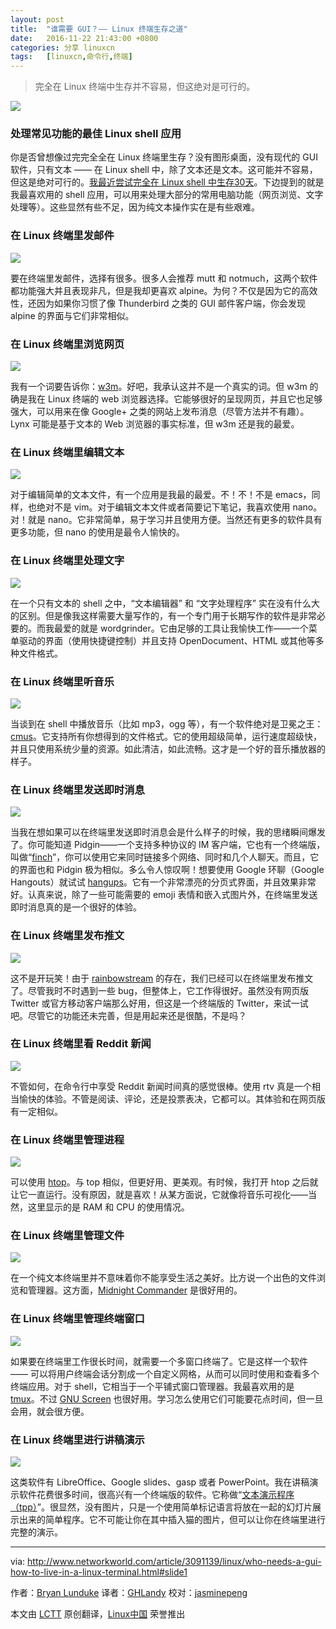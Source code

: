 ```yaml
---
layout: post
title:	"谁需要 GUI？—— Linux 终端生存之道"
date:	2016-11-22 21:43:00 +0800 
categories:	分享 linuxcn 
tags:	[linuxcn,命令行,终端]
---
```




> 
> 完全在 Linux 终端中生存并不容易，但这绝对是可行的。
> 
> 
> 


![](/Asserts/Images/album/201611/22/213533n9v999esvagf9vsu.jpg)


### 处理常见功能的最佳 Linux shell 应用


你是否曾想像过完完全全在 Linux 终端里生存？没有图形桌面，没有现代的 GUI 软件，只有文本 —— 在 Linux shell 中，除了文本还是文本。这可能并不容易，但这是绝对可行的。[我最近尝试完全在 Linux shell 中生存30天](http://www.networkworld.com/article/3083268/linux/30-days-in-a-terminal-day-0-the-adventure-begins.html)。下边提到的就是我最喜欢用的 shell 应用，可以用来处理大部分的常用电脑功能（网页浏览、文字处理等）。这些显然有些不足，因为纯文本操作实在是有些艰难。


### 在 Linux 终端里发邮件


![](/Asserts/Images/album/201611/22/213557xupqxezpzgdfexbb.png)


要在终端里发邮件，选择有很多。很多人会推荐 mutt 和 notmuch，这两个软件都功能强大并且表现非凡，但是我却更喜欢 alpine。为何？不仅是因为它的高效性，还因为如果你习惯了像 Thunderbird 之类的 GUI 邮件客户端，你会发现 alpine 的界面与它们非常相似。


### 在 Linux 终端里浏览网页


![](/Asserts/Images/album/201611/22/213720owoaa7ocyn7wb8aa.jpg)


我有一个词要告诉你：[w3m](https://en.wikipedia.org/wiki/W3m)。好吧，我承认这并不是一个真实的词。但 w3m 的确是我在 Linux 终端的 web 浏览器选择。它能够很好的呈现网页，并且它也足够强大，可以用来在像 Google+ 之类的网站上发布消息（尽管方法并不有趣）。 Lynx 可能是基于文本的 Web 浏览器的事实标准，但 w3m 还是我的最爱。


### 在 Linux 终端里编辑文本


![](/Asserts/Images/album/201611/22/213747qf6fihan7jmw6bhm.jpg)


对于编辑简单的文本文件，有一个应用是我最的最爱。不！不！不是 emacs，同样，也绝对不是 vim。对于编辑文本文件或者简要记下笔记，我喜欢使用 nano。对！就是 nano。它非常简单，易于学习并且使用方便。当然还有更多的软件具有更多功能，但 nano 的使用是最令人愉快的。


### 在 Linux 终端里处理文字


![](/Asserts/Images/album/201611/22/213813pmzqrhnmrmoutnqm.jpg)


在一个只有文本的 shell 之中，“文本编辑器” 和 “文字处理程序” 实在没有什么大的区别。但是像我这样需要大量写作的，有一个专门用于长期写作的软件是非常必要的。而我最爱的就是 wordgrinder。它由足够的工具让我愉快工作——一个菜单驱动的界面（使用快捷键控制）并且支持 OpenDocument、HTML 或其他等多种文件格式。


### 在 Linux 终端里听音乐


![](/Asserts/Images/album/201611/22/213839sh9yzdc99awhcd9y.jpg)


当谈到在 shell 中播放音乐（比如 mp3，ogg 等），有一个软件绝对是卫冕之王：[cmus](https://en.wikipedia.org/wiki/Cmus)。它支持所有你想得到的文件格式。它的使用超级简单，运行速度超级快，并且只使用系统少量的资源。如此清洁，如此流畅。这才是一个好的音乐播放器的样子。


### 在 Linux 终端里发送即时消息


![](/Asserts/Images/album/201611/22/213903lswpfsp92v9solhf.jpg)


当我在想如果可以在终端里发送即时消息会是什么样子的时候，我的思绪瞬间爆发了。你可能知道 Pidgin——一个支持多种协议的 IM 客户端，它也有一个终端版，叫做“[finch](https://developer.pidgin.im/wiki/Using%20Finch)”，你可以使用它来同时链接多个网络、同时和几个人聊天。而且，它的界面也和 Pidgin 极为相似。多么令人惊叹啊！想要使用 Google 环聊（Google Hangouts）就试试 [hangups](https://github.com/tdryer/hangups)。它有一个非常漂亮的分页式界面，并且效果非常好。认真来说，除了一些可能需要的 emoji 表情和嵌入式图片外，在终端里发送即时消息真的是一个很好的体验。


### 在 Linux 终端里发布推文


![](/Asserts/Images/album/201611/22/214027szjhcx4xn4c64fwc.jpg)


这不是开玩笑！由于 [rainbowstream](http://www.rainbowstream.org/) 的存在，我们已经可以在终端里发布推文了。尽管我时不时遇到一些 bug，但整体上，它工作得很好。虽然没有网页版 Twitter 或官方移动客户端那么好用，但这是一个终端版的 Twitter，来试一试吧。尽管它的功能还未完善，但是用起来还是很酷，不是吗？


### 在 Linux 终端里看 Reddit 新闻


![](/Asserts/Images/album/201611/22/214113vtvkqsausktuu0v5.jpg)


不管如何，在命令行中享受 Reddit 新闻时间真的感觉很棒。使用 rtv 真是一个相当愉快的体验。不管是阅读、评论，还是投票表决，它都可以。其体验和在网页版有一定相似。


### 在 Linux 终端里管理进程


![](/Asserts/Images/album/201611/22/214138xntitwnvewrriair.jpg)


可以使用 [htop](http://hisham.hm/htop/)。与 top 相似，但更好用、更美观。有时候，我打开 htop 之后就让它一直运行。没有原因，就是喜欢！从某方面说，它就像将音乐可视化——当然，这里显示的是 RAM 和 CPU 的使用情况。


### 在 Linux 终端里管理文件


![](/Asserts/Images/album/201611/22/214203vjp9acqgqbcujggg.png)


在一个纯文本终端里并不意味着你不能享受生活之美好。比方说一个出色的文件浏览和管理器。这方面，[Midnight Commander](https://en.wikipedia.org/wiki/Midnight_Commander) 是很好用的。


### 在 Linux 终端里管理终端窗口


![](/Asserts/Images/album/201611/22/214235y7ee099gwe97ieiy.png)


如果要在终端里工作很长时间，就需要一个多窗口终端了。它是这样一个软件 —— 可以将用户终端会话分割成一个自定义网格，从而可以同时使用和查看多个终端应用。对于 shell，它相当于一个平铺式窗口管理器。我最喜欢用的是 [tmux](https://tmux.github.io/)。不过 [GNU Screen](https://en.wikipedia.org/wiki/GNU_Screen) 也很好用。学习怎么使用它们可能要花点时间，但一旦会用，就会很方便。


### 在 Linux 终端里进行讲稿演示


![](/Asserts/Images/album/201611/22/214305wuzgpguxnanggwdd.jpg)


这类软件有 LibreOffice、Google slides、gasp 或者 PowerPoint。我在讲稿演示软件花费很多时间，很高兴有一个终端版的软件。它称做“[文本演示程序（tpp）](http://www.ngolde.de/tpp.html)”。很显然，没有图片，只是一个使用简单标记语言将放在一起的幻灯片展示出来的简单程序。它不可能让你在其中插入猫的图片，但可以让你在终端里进行完整的演示。




---


via: <http://www.networkworld.com/article/3091139/linux/who-needs-a-gui-how-to-live-in-a-linux-terminal.html#slide1>


作者：[Bryan Lunduke](http://www.networkworld.com/author/Bryan-Lunduke/) 译者：[GHLandy](https://github.com/GHLandy) 校对：[jasminepeng](https://github.com/jasminepeng)


本文由 [LCTT](https://github.com/LCTT/TranslateProject) 原创翻译，[Linux中国](https://linux.cn/) 荣誉推出
